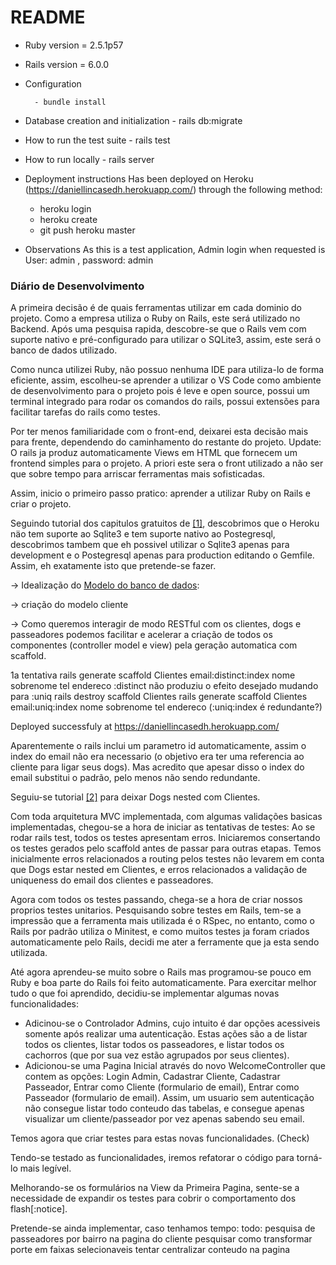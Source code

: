# README
* Ruby version = 2.5.1p57
* Rails version = 6.0.0

* Configuration

        - bundle install

* Database creation and initialization
         - rails db:migrate

* How to run the test suite
        - rails test

* How to run locally
        - rails server

* Deployment instructions
Has been deployed on Heroku (https://daniellincasedh.herokuapp.com/) through the following method:
    - heroku login
    - heroku create
    - git push heroku master

* Observations
     As this is a test application, Admin login when requested is User: admin , password: admin

### Diário de Desenvolvimento
A primeira decisão é de quais ferramentas utilizar em cada dominio do projeto. Como a empresa utiliza o Ruby on Rails, este será utilizado no Backend.
Após uma pesquisa rapida, descobre-se que o Rails vem com suporte nativo e pré-configurado para utilizar o SQLite3, assim, este será o banco de dados utilizado.

Como nunca utilizei Ruby, não possuo nenhuma IDE para utiliza-lo de forma eficiente, assim, escolheu-se aprender a utilizar o VS Code como ambiente de desenvolvimento para o projeto pois é leve e open source, possui um terminal integrado para rodar os comandos do rails, possui extensões para facilitar tarefas do rails como testes.

Por ter menos familiaridade com o front-end, deixarei esta decisão mais para frente, dependendo do caminhamento do restante do projeto.
Update: O rails ja produz automaticamente Views em HTML que fornecem um frontend simples para o projeto. A priori este sera o front utilizado a não ser que sobre tempo para arriscar ferramentas mais sofisticadas.

Assim, inicio o primeiro passo pratico: aprender a utilizar Ruby on Rails e criar o projeto.

Seguindo tutorial dos capitulos gratuitos de [[1]](https://github.com/dclin02/caseDogHero/tree/development/bibliografia.md "railstutorial.org/book/beginning"), descobrimos que o Heroku näo tem suporte ao Sqlite3 e tem suporte nativo ao Postegresql, descobrimos tambem que eh possivel utilizar o Sqlite3 apenas para development e o Postegresql apenas para production editando o Gemfile. Assim, eh exatamente isto que pretende-se fazer.

-> Idealização do [Modelo do banco de dados](https://github.com/dclin02/caseDogHero/tree/development/documentation/database.md):

-> criação do modelo cliente

-> Como queremos interagir de modo RESTful com os clientes, dogs e passeadores podemos facilitar e acelerar a criação de todos os componentes (controller model e view) pela geração automatica com scaffold.

1a tentativa rails generate scaffold Clientes email:distinct:index nome sobrenome tel endereco
:distinct não produziu o efeito desejado
mudando para
:uniq
rails destroy scaffold Clientes
rails generate scaffold Clientes email:uniq:index nome sobrenome tel endereco  (:uniq:index é redundante?)

Deployed successfuly at https://daniellincasedh.herokuapp.com/

Aparentemente o rails inclui um parametro id automaticamente, assim o index do email não era necessario (o objetivo era ter uma referencia ao cliente para ligar seus dogs). Mas acredito que apesar disso o index do email substitui o padrão, pelo menos não sendo redundante.

Seguiu-se tutorial [[2]](https://github.com/dclin02/caseDogHero/tree/development/bibliografia.md "https://www.digitalocean.com/community/tutorials/how-to-create-nested-resources-for-a-ruby-on-rails-application") para deixar Dogs nested com Clientes.


Com toda arquitetura MVC implementada, com algumas validações basicas implementadas, chegou-se a hora de iniciar as tentativas de testes:
Ao se rodar rails test, todos os testes apresentam erros. Iniciaremos consertando os testes gerados pelo scaffold antes de passar para outras etapas. Temos inicialmente erros relacionados a routing pelos testes não levarem em conta que Dogs estar nested em Clientes, e erros relacionados a validação de uniqueness do email dos clientes e passeadores.

Agora com todos os testes passando, chega-se a hora de criar nossos proprios testes unitarios.
Pesquisando sobre testes em Rails, tem-se a impressão que a ferramenta mais utilizada é o RSpec, no entanto, como o Rails por padrão utiliza o Minitest, e como muitos testes ja foram criados automaticamente pelo Rails, decidi me ater a ferramente que ja esta sendo utilizada.

Até agora aprendeu-se muito sobre o Rails mas programou-se pouco em Ruby e boa parte do Rails foi feito automaticamente. Para exercitar melhor tudo o que foi aprendido, decidiu-se implementar algumas novas funcionalidades:

* Adicinou-se o Controlador Admins, cujo intuito é dar opções acessiveis somente após realizar uma autenticação. Estas ações são a de listar todos os clientes, listar todos os passeadores, e listar todos os cachorros (que por sua vez estão agrupados por seus clientes).
* Adicionou-se uma Pagina Inicial através do novo WelcomeController que contem as opções: Login Admin, Cadastrar Cliente, Cadastrar Passeador, Entrar como Cliente (formulario de email), Entrar como Passeador (formulario de email).
Assim, um usuario sem autenticação não consegue listar todo conteudo das tabelas, e consegue apenas visualizar um cliente/passeador por vez apenas sabendo seu email.

Temos agora que criar testes para estas novas funcionalidades. (Check)

Tendo-se testado as funcionalidades, iremos refatorar o código para torná-lo mais legível.

Melhorando-se os formulários na View da Primeira Pagina, sente-se a necessidade de expandir os testes para cobrir o comportamento dos flash[:notice].

Pretende-se ainda implementar, caso tenhamos tempo:
todo: pesquisa de passeadores por bairro na pagina do cliente
pesquisar como transformar porte em faixas selecionaveis
tentar centralizar conteudo na pagina
